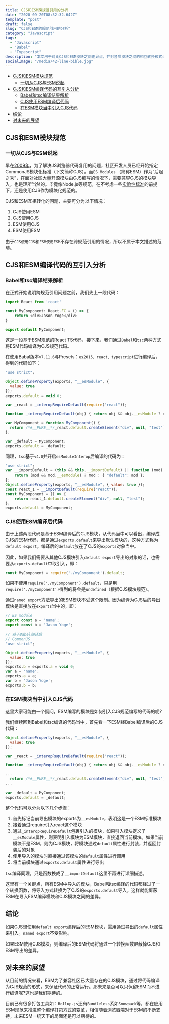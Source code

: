 ```yaml
---
title: CJS和ESM跨规范引用的分析
date: "2020-09-20T08:32:32.642Z"
template: "post"
draft: false
slug: "CJS和ESM跨规范引用的分析"
category: "Javascript"
tags:
  - "Javascript"
  - "Babel"
  - "Typescript"
description: "本文用于对比CJS和ESM模块之间差异点，并对各项模块之间的相互转换模式进行记录。分析不用模块标准之间的引入方式，已经ESM模块经过Babel和TSC转化之后的结果。"
socialImage: "/media/42-line-bible.jpg"
---
```


- [CJS和ESM模块规范](#cjs和esm模块规范)
  - [一切从CJS与ESM说起](#一切从cjs与esm说起)
- [CJS和ESM编译代码的互引入分析](#cjs和esm编译代码的互引入分析)
  - [Babel和tsc编译结果解析](#babel和tsc编译结果解析)
  - [CJS使用ESM编译后代码](#cjs使用esm编译后代码)
  - [在ESM模块当中引入CJS代码](#在esm模块当中引入cjs代码)
- [结论](#结论)
- [对未来的展望](#对未来的展望)

## CJS和ESM模块规范

### 一切从CJS与ESM说起

早在[2009年](https://zh.wikipedia.org/wiki/CommonJS)，为了解决JS浏览器代码复用的问题，社区开发人员已经开始指定CommonJS模块化标准（下文简称CJS）。而`ES Modules` （简称ESM）作为“后起之秀”，在面对社区大量开源模块由CJS编写的情况下，需要兼容CJS的模块导入，也是理所当然的。毕竟像Node.js等规范，在不考虑一些[实验性标准](https://medium.com/@nodejs/announcing-core-node-js-support-for-ecmascript-modules-c5d6dc29b663)的前提下，还是使用CJS作为模块化规范的。

CJS和ESM互相转化的问题，主要可分为以下情况：

1. CJS使用ESM
2. CJS使用CJS
3. ESM使用CJS
4. ESM使用ESM

由于`CJS使用CJS`和`ESM使用ESM`不存在跨规范引用的情况，所以不属于本文描述的范畴。

## CJS和ESM编译代码的互引入分析

### Babel和tsc编译结果解析

在正式开始说明跨规范引用问题之前，我们先上一段代码：

``` typescript
import React from 'react'

const MyComponent: React.FC = () => {
    return <div>Jason Yoge</div>
}

export default MyComponent;
```

这是一段基于ESM规范的React TS代码，接下来，我们通过`Babel`和`tsc`两种方式将ESM代码编译为CJS规范代码。

在使用Babal版本`v7.11.6`与Presets：`es2015、react、typescript`进行编译后，得到的代码如下：

```javascript
"use strict";

Object.defineProperty(exports, "__esModule", {
  value: true
});
exports.default = void 0;

var _react = _interopRequireDefault(require("react"));

function _interopRequireDefault(obj) { return obj && obj.__esModule ? obj : { default: obj }; }

var MyComponent = function MyComponent() {
  return /*#__PURE__*/_react.default.createElement("div", null, "test");
};

var _default = MyComponent;
exports.default = _default;
```

同理，`tsc`基于`v4.0`并开启`esModuleInterop`后编译的代码为：

``` javascript
"use strict";
var __importDefault = (this && this.__importDefault) || function (mod) {
    return (mod && mod.__esModule) ? mod : { "default": mod };
};
Object.defineProperty(exports, "__esModule", { value: true });
const react_1 = __importDefault(require("react"));
const MyComponent = () => {
    return react_1.default.createElement("div", null, "test");
};
exports.default = MyComponent;
```

### CJS使用ESM编译后代码

由于上述两段代码是基于ESM编译后的CJS模块，从代码当中可以看出，编译成CJS的ESM代码，都是通过`exports.default`来导出默认模块的，这种方式称为`default export`。编译后的`default`放在了CJS的`exports`对象当中。

因此，如果我们需要从其他CJS模块引入`default export`导出的对象的话，也需要从`exports.default`中取引入，即：

``` javascript
const MyComponent = require('./myComponent').default;
```

如果不使用`require('./myComponent').default`，只是用`require('./myComponent')`得到的将会是`undefined`（根据CJS模块规范）。

通过`named export`方法导出的ESM模块不受这个限制。因为编译为CJS后的导出模块是直接放在`exports`当中的，即：

``` javascript
// ES module
export const a = 'name';
export const b = 'Jason Yoge';

// 基于Babel编译后
// CommonJS
"use strict";

Object.defineProperty(exports, "__esModule", {
  value: true
});
exports.b = exports.a = void 0;
var a = 'name';
exports.a = a;
var b = 'Jason Yoge';
exports.b = b;
```

### 在ESM模块当中引入CJS代码

这里大家可能由一个疑问，ESM编写的模块是如何引入CJS规范编写的代码的呢?

我们继续回到Babel和tsc编译的代码当中，首先看一下ESM经Babel编译后的CJS代码：

```javascript
Object.defineProperty(exports, "__esModule", {
  value: true
});

var _react = _interopRequireDefault(require("react"));

function _interopRequireDefault(obj) { return obj && obj.__esModule ? obj : { default: obj }; }

...
  return /*#__PURE__*/_react.default.createElement("div", null, "test");
...

var _default = MyComponent;
exports.default = _default;
```

整个代码可以分为以下几个步骤：

1. 首先标记当前导出模块的exports为`__esModule`，表明这是一个ESM标准模块
2. 接着通过require引入react这个模块
3. 通过`_interopRequireDefault`包裹引入的模块，如果引入模块定义了`__esModule`属性，则表明引入模块为ESM模块，直接返回当前模块。如果当前模块不是ESM，则为CJS模块，将模块通过`default`属性进行封装，并返回封装后的对象
4. 使用导入的模块时直接通过该模块的`default`属性进行调用
5. 将当前模块通过`exports.default`属性进行导出

`tsc`编译同理，只是函数换成了`__importDefault`这里不再进行详细描述。

这里有一个关键点，所有ESM中导入的模块，Babel和tsc编译的代码都经过了一个转换函数，将导入方式转换为了CJS的`exports.default`导入。这样就能屏蔽ESM在导入ESM编译模块和CJS模块之间的差异。

## 结论

如果CJS想使用`default export`编译后的ESM模块，需用通过导出的`default`属性来引入。`named export`不受影响。

如果ESM使用CJS模块，则编译后的ESM代码将通过一个转换函数屏蔽掉CJS和ESM导出的差异。

## 对未来的展望

从目前的情况来看，ESM为了兼容社区已大量存在的CJS模块，通过将代码编译为CJS规范的形式，来保证代码的正常运行。那未来是否可以只保留ESM而不进行编译呢?这也是我们期待的。

目前已有很多打包工具如：`Rollup.js`还有`Bundleless`系如`Snowpack`等，都在应用ESM规范来推进整个编译打包方式的变革，相信随着浏览器端对于ESM的不断支持，未来ESM一统天下的局面还是可以期待的。
